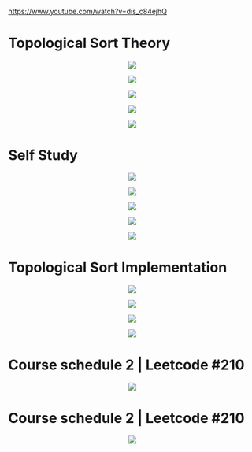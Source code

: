 https://www.youtube.com/watch?v=dis_c84ejhQ

# Topological Sort Theory 

<p align="center">
    <img src="Jenny1.png">
    </br>
</p>

<p align="center">
    <img src="Jenny2.png">
    </br>
</p>

<p align="center">
    <img src="Jenny3.png">
    </br>
</p>

<p align="center">
    <img src="Jenny4.png">
    </br>
</p>

<p align="center">
    <img src="Jenny5.png">
    </br>
</p>

# Self Study 

<p align="center">
    <img src="TS1.jpeg">
    </br>
</p>

<p align="center">
    <img src="TS2.jpeg">
    </br>
</p>

<p align="center">
    <img src="TS3.jpeg">
    </br>
</p>

<p align="center">
    <img src="TS4.jpeg">
    </br>
</p>

<p align="center">
    <img src="TS5.jpeg">
    </br>
</p>

# Topological Sort Implementation  

<p align="center">
    <img src="Surya1.png">
    </br>
</p>

<p align="center">
    <img src="Surya2.png">
    </br>
</p>

<p align="center">
    <img src="Surya3.png">
    </br>
</p>

<p align="center">
    <img src="Surya4.png">
    </br>
</p>

# Course schedule 2 | Leetcode #210 

<p align="center">
    <img src="Surya5.png">
    </br>
</p>

# Course schedule 2 | Leetcode #210 

<p align="center">
    <img src="Surya6.png">
    </br>
</p>